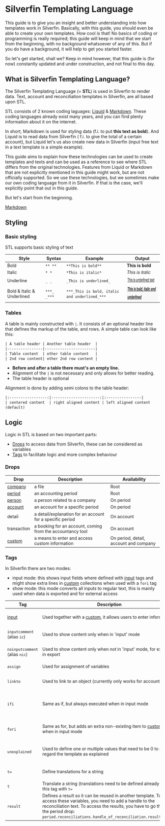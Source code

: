 # Silverfin Templating Language

This guide is to give you an insight and better understanding into how templates work in Silverfin. Basically, with this guide, you should even be able to create your own templates. How cool is that! No basics of coding or programming is really required; this guide will keep in mind that we start from the beginning, with no background whatsoever of any of this. But if you do have a background, it will help to get you started faster.  

So let's get started, shall we? Keep in mind however, that this guide is (for now) constantly updated and under construction, and not final to this day. 

## What is Silverfin Templating Language? 

The Silverfin Templating Language (= **STL**) is used in Silverfin to render data. Text, account and reconciliation templates in Silverfin, are all based upon STL.  

STL consists of 2 known coding laguages: 
[Liquid](https://shopify.github.io/liquid/) & [Markdown](https://daringfireball.net/projects/markdown/syntax). These coding languages already exist many years, and you can find plenty information about it on the internet.  

In short, Markdown is used for styling data (f.i. to put **this text as bold**). And Liquid is to read data from Silverfin ( f.i. to give the total of a certain account), but Liquid let's us also create new data in Silverfin (input free text in a text template is a simple example). 

This guide aims to explain how these technologies can be used to create templates and texts and can be used as a reference to see where STL differs from the original technologies. Features from Liquid or Markdown that are not explicitly mentioned in this guide might work, but are not officially supported. So we use these technologies, but we sometimes make our own coding language from it in Silverfin. If that is the case, we'll explicitly point that out in this guide.

But let's start from the beginning. 

[Markdown](#markdown)

## Styling

### Basic styling

STL supports basic styling of text

| Style       | Syntax  | Example                 | Output
| ----------- | ------- | ----------------------- | -------
| Bold        | `** **` | `**This is bold**`      | **This is bold**
| Italic      | `* *`   | `*This is italic*`      | *This is italic*
| Underline   | `_ _`   | `_This is underlined_`  | <img src="images/style_underlined.png" height="23" width="181">
| Bold & Italic & Underlined | `***_ _***` | `***_This is bold, italic and underlined_***` |  <img src="images/style_bold_italic_underlined.png" height="46" width="181">



### Tables

A table is mainly constructed with `|`. It consists of an optional header line that defines the markup of the table, and rows. A simple table can look like this:

```
| A table header | Another table header  |
|----------------|-----------------------|
| Table content  | other table content   |
| 2nd row content| other 2nd row content |
```

* **Before and after a table there must's an empty line.**
* Alignment of the `|` is not necessary and only allows for better reading.
* The table header is optional

Alignment is done by adding semi colons to the table header:

```
|:-----------------:|----------------------:|:----------------|
| centered content  | right aligned content | left aligned content (default)
```




## Logic

Logic in STL is based on two important parts:

* [Drops](#drops) to access data from Silverfin, these can be considered as variables
* [Tags](#tags) to facilitate logic and more complex behaviour

### Drops

| Drop        | Description  | Availability
| ----------- | ------------ | ---------
| [company](https://github.com/GetSilverfin/sf-templates/blob/master/drops/company.md) | a file | Root
| [period](https://github.com/GetSilverfin/sf-templates/blob/master/drops/period.md)   | an accounting period | Root
| [person](https://github.com/GetSilverfin/sf-templates/blob/master/drops/person.md)      | a person related to a company | On period
| [account](https://github.com/GetSilverfin/sf-templates/blob/master/drops/account.md) | an account for a specific period | On period
| detail      | a detail/explanation for an account for a specific period  | On account
| transaction | a booking for an account, coming from the accountancy tool | On account
| [custom](https://github.com/GetSilverfin/sf-templates/blob/master/drops/custom.md)      | a means to enter and access custom information | On period, detail, account and company

### Tags

In Silverfin there are two modes:

* input mode: this shows input fields where defined with [input](https://github.com/GetSilverfin/sf-templates/blob/master/tags/input.md) tags and might show extra lines in [custom](https://github.com/GetSilverfin/sf-templates/blob/master/drops/custom.md) collections when used with a `fori` tag
* show mode: this mode converts all inputs to regular text, this is mainly used when data is exported and for external access

| Tag         | Description  | Example
| ----------- | ------------ | ----------
| [input](https://github.com/GetSilverfin/sf-templates/blob/master/tags/input.md) | Used together with a [custom](https://github.com/GetSilverfin/sf-templates/blob/master/drops/custom.md), it allows users to enter information | `{% input custom.some.thing as:currency %}
| `inputcomment` (alias `ic`) | Used to show content only when in 'input'   mode  | `{% ic %} this is only shown when not in input mode {% endic %}`
| `noinputcomment` (alias `nic`) | Used to show content only when *not* in 'input' mode, for example in export | `{% nic %} this is only shown in input mode {% endnic %}`
| `assign` | Used for assignment of variables | `{% assign name_of_var = 4 %}`
| `linkto` | Used to link to an object (currently only works for accounts)| `{% linkto account %}this is linked to an account{% endlinkto %}`
| `ifi`    | Same as if, but always executed when in input mode | `{% ifi some_var != blank %}this is shown when in input mode or some_var is filled in{% endifi %}`
| `fori`   | Same as for, but adds an extra non-existing item to [custom](https://github.com/GetSilverfin/sf-templates/blob/master/drops/custom.md) drops when in input mode | `{% fori item in custom.items %}{% input item.title %}{% endfori %}`
| `unexplained` | Used to define one or multiple values that need to be 0 to make regard the template as explained | `{% unexplained current_account.value-details_sum as:indicator %}`
| `t=` | Define translations for a string | `{% t= "a text" nl:"een tekst" fr:"un texte" en:"a text" %}`
| `t`  | Translate a string (translations need to be defined already before this tag with `t=` | `{% t "a text" %}`
| `result` | Defines a result so it can be reused in another template. To access these variables, you need to add a handle to the reconciliation text. To access the results, you have to go through the period drop: `period.reconciliations.handle_of_reconciliation.results.total` | `{% result 'total' 123 %}`

